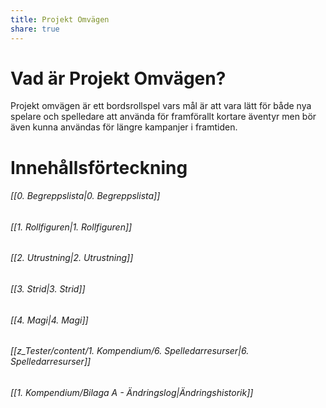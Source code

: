 ```yaml
---
title: Projekt Omvägen
share: true
---
```

<!---
Detta är det som är "Hem-Sidan" på hemsidan, och ska fungera som en hub
---->

# Vad är Projekt Omvägen? 
Projekt omvägen är ett bordsrollspel vars mål är att vara lätt för både nya spelare och spelledare att använda för framförallt kortare äventyr men bör även kunna användas för längre kampanjer i framtiden.

# Innehållsförteckning
###### [[0. Begreppslista|0. Begreppslista]]
###### [[1. Rollfiguren|1. Rollfiguren]] 
###### [[2. Utrustning|2. Utrustning]] 
###### [[3. Strid|3. Strid]] 
###### [[4. Magi|4. Magi]] 
###### [[z_Tester/content/1. Kompendium/6. Spelledarresurser|6. Spelledarresurser]] 

###### [[1. Kompendium/Bilaga A - Ändringslog|Ändringshistorik]] 
<!--- Beskriver endast de ändringar som gjorts mellan uppdateringar på hemsidan, resten gör Git 
Skriv Datum med ändringar som en punktlista samt vilken del av utvecklingen den är del (exempelvis, en förändring som är en del av Alpha 0.2 kommer ha Alpha 0.2)
--->